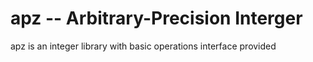 # apz -- Arbitrary-Precision Interger

apz is an integer library with basic operations interface provided


